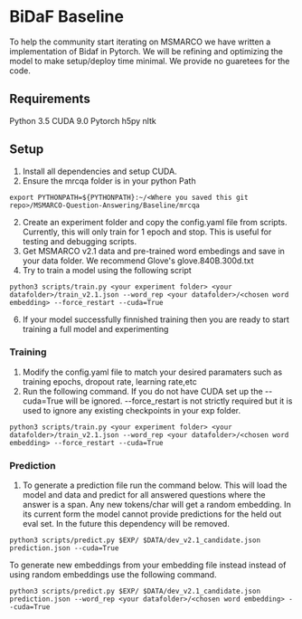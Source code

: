 # BiDaF Baseline
To help the community start iterating on MSMARCO we have written a implementation of Bidaf in Pytorch. We will be refining and optimizing the model to make setup/deploy time minimal. We provide no guaretees for the code.
## Requirements
Python 3.5
CUDA 9.0 
Pytorch
h5py
nltk
## Setup
1. Install all dependencies and setup CUDA.
2. Ensure the mrcqa folder is in your python Path
~~~
export PYTHONPATH=${PYTHONPATH}:~/<Where you saved this git repo>/MSMARCO-Question-Answering/Baseline/mrcqa
~~~
2. Create an experiment folder and copy the config.yaml file from scripts. Currently, this will only train for 1 epoch and stop. This is useful for testing and debugging scripts. 
4. Get MSMARCO v2.1 data and pre-trained word embedings and save in your data folder. We recommend Glove's glove.840B.300d.txt
5. Try to train a model using the following script
~~~
python3 scripts/train.py <your experiment folder> <your datafolder>/train_v2.1.json --word_rep <your datafolder>/<chosen word embedding> --force_restart --cuda=True
~~~
6. If your model successfully finnished training then you are ready to start training a full model and experimenting



### Training
1. Modify the config.yaml file to match your desired paramaters such as training epochs, dropout rate, learning rate,etc
2. Run the following command. If you do not have CUDA set up the --cuda=True will be ignored. --force_restart is not strictly required but it is used to ignore any existing checkpoints in your exp folder. 
~~~
python3 scripts/train.py <your experiment folder> <your datafolder>/train_v2.1.json --word_rep <your datafolder>/<chosen word embedding> --force_restart --cuda=True
~~~
### Prediction
1. To generate a prediction file run the command below. This will load the model and data and predict for all answered questions where the answer is a span. Any new tokens/char will get a random embedding. In its current form the model cannot provide predictions for the held out eval set. In the future this dependency will be removed.
~~~
python3 scripts/predict.py $EXP/ $DATA/dev_v2.1_candidate.json prediction.json --cuda=True
~~~
To generate new embeddings from your embedding file instead instead of using random embeddings use the following command.
~~~
python3 scripts/predict.py $EXP/ $DATA/dev_v2.1_candidate.json prediction.json --word_rep <your datafolder>/<chosen word embedding> --cuda=True
~~~


